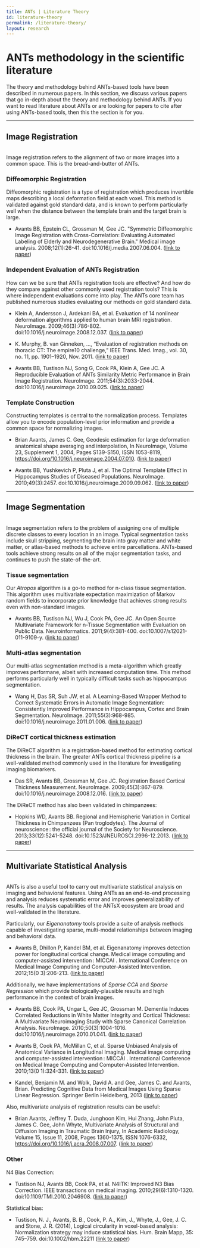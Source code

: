 ```yaml
---
title: ANTs | Literature Theory
id: literature-theory
permalink: /literature-theory/
layout: research
---
```


# ANTs methodology in the scientific literature

The theory and methodology behind ANTs-based tools have been described in numerous papers. 
In this section, we discuss various papers that go in-depth about the theory 
and methodology behind ANTs. If you want to read literature about ANTs or are 
looking for papers to cite after using ANTs-based tools, then this the section is for you.

----------------------------------------------------------------
## Image Registration
<br />
Image registration refers to the alignment of two or more images into a common space. This is
the bread-and-butter of ANTs.

### Diffeomorphic Registration

Diffeomorphic registration is a type of registration which produces invertible maps describing
a local deformation field at each voxel. This method is validated against gold standard data,
and is known to perform particularly well when the distance between the template brain and the
target brain is large.

- Avants BB, Epstein CL, Grossman M, Gee JC. "Symmetric Diffeomorphic Image Registration with 
Cross-Correlation: Evaluating Automated Labeling of Elderly and Neurodegenerative Brain." Medical image analysis. 2008;12(1):26-41. 
doi:10.1016/j.media.2007.06.004. ([link to paper](http://www.ncbi.nlm.nih.gov/pubmed/17659998))

### Independent Evaluation of ANTs Registration

How can we be sure that ANTs registration tools are effective? And how do they compare against 
other commonly used registration tools? This is where independent evaluations come into play. The 
ANTs core team has published numerous studies evaluating our methods on gold standard data.

- Klein A, Andersson J, Ardekani BA, et al. Evaluation of 14 nonlinear deformation algorithms 
applied to human brain MRI registration. NeuroImage. 2009;46(3):786-802. 
doi:10.1016/j.neuroimage.2008.12.037. ([link to paper](http://www.ncbi.nlm.nih.gov/pubmed/19195496))

- K. Murphy, B. van Ginneken, ..., “Evaluation of registration
methods on thoracic CT: The empire10 challenge,” IEEE Trans. Med. 
Imag., vol. 30, no. 11, pp. 1901–1920, Nov. 2011. ([link to paper](http://www.ncbi.nlm.nih.gov/pubmed/21632295))

- Avants BB, Tustison NJ, Song G, Cook PA, Klein A, Gee JC. A Reproducible Evaluation of 
ANTs Similarity Metric Performance in Brain Image Registration. NeuroImage.
2011;54(3):2033-2044. doi:10.1016/j.neuroimage.2010.09.025. ([link to paper](http://www.ncbi.nlm.nih.gov/pubmed/20851191))


### Template Construction

Constructing templates is central to the normalization process. Templates allow you to 
encode population-level prior information and provide a common space for normalizing images.

- Brian Avants, James C. Gee, Geodesic estimation for large deformation anatomical shape averaging and 
interpolation, In NeuroImage, Volume 23, Supplement 1, 2004, Pages S139-S150, 
ISSN 1053-8119, https://doi.org/10.1016/j.neuroimage.2004.07.010. ([link to paper](http://www.ncbi.nlm.nih.gov/pubmed/15501083))

- Avants BB, Yushkevich P, Pluta J, et al. The Optimal Template Effect in Hippocampus Studies of 
Diseased Populations. NeuroImage. 2010;49(3):2457. doi:10.1016/j.neuroimage.2009.09.062. 
([link to paper](http://www.ncbi.nlm.nih.gov/pubmed/19818860))

----------------------------------------------------------------
## Image Segmentation
<br />
Image segmentation refers to the problem of assigning one of multiple discrete classes to every location 
in an image. Typical segmentation tasks include skull stripping, segmenting the brain into gray matter and
white matter, or atlas-based methods to achieve entire parcellations. ANTs-based tools achieve strong results 
on all of the major segmentation tasks, and continues to push the state-of-the-art.

### Tissue segmentation

Our <i>Atropos</i> algorithm is a go-to method for n-class tissue segmentation. This algorithm uses 
multivariate expectation maximization of Markov random fields to incorporate prior knowledge
that achieves strong results even with non-standard images.

- Avants BB, Tustison NJ, Wu J, Cook PA, Gee JC. An Open Source Multivariate Framework 
for n-Tissue Segmentation with Evaluation on Public Data. Neuroinformatics. 
2011;9(4):381-400. doi:10.1007/s12021-011-9109-y. ([link to paper](http://www.ncbi.nlm.nih.gov/pubmed/21373993))


### Multi-atlas segmentation

Our multi-atlas segmentation method is a meta-algorithm which greatly improves performane, albeit
with increased computation time. This method performs particularly well in typically difficult 
tasks such as hippocampus segmentation.

- Wang H, Das SR, Suh JW, et al. A Learning-Based Wrapper Method to Correct 
Systematic Errors in Automatic Image Segmentation: Consistently Improved 
Performance in Hippocampus, Cortex and Brain Segmentation. NeuroImage. 
2011;55(3):968-985. doi:10.1016/j.neuroimage.2011.01.006. ([link to paper](http://www.ncbi.nlm.nih.gov/pubmed/21237273))


### DiReCT cortical thickness estimation

The DiReCT algorithm is a registration-based method for estimating cortical thickness in the 
brain. The greater ANTs cortical thickness pipeline is a well-validated method commonly used
in the literature for investigating imaging biomarkers.

- Das SR, Avants BB, Grossman M, Gee JC. Registration Based Cortical Thickness 
Measurement. NeuroImage. 2009;45(3):867-879. doi:10.1016/j.neuroimage.2008.12.016.
([link to paper](http://www.ncbi.nlm.nih.gov/pubmed/19150502))

The DiReCT method has also been validated in chimpanzees:

- Hopkins WD, Avants BB. Regional and Hemispheric Variation in Cortical Thickness 
in Chimpanzees (Pan troglodytes). The Journal of neuroscience : 
the official journal of the Society for Neuroscience. 2013;33(12):5241-5248. 
doi:10.1523/JNEUROSCI.2996-12.2013. ([link to paper](http://www.ncbi.nlm.nih.gov/pubmed/23516289))

----------------------------------------------------------------
## Multivariate Statistical Analysis 
<br />
ANTs is also a useful tool to carry out multivariate statistical analysis on imaging and behavioral 
features. Using ANTs as an end-to-end processing and analysis reduces systematic error and improves
generalizability of results. The analysis capabilities of the ANTsX ecosystem are broad and 
well-validated in the literature.

Particularly, our <i>Eigenanatomy</i> tools provide a suite of analysis methods capable of 
investigating sparse, multi-modal relationships between imaging and behavioral data.

- Avants B, Dhillon P, Kandel BM, et al. Eigenanatomy improves detection power 
for longitudinal cortical change. Medical image computing and 
computer-assisted intervention : MICCAI . International Conference 
on Medical Image Computing and Computer-Assisted Intervention. 
2012;15(0 3):206-213. ([link to paper](http://www.ncbi.nlm.nih.gov/pubmed/23286132))

Additionally, we have implementations of <i>Sparse CCA</i> and <i>Sparse Regression</i> 
which provide biologically-plausible results and high performance in the context of brain images.

- Avants BB, Cook PA, Ungar L, Gee JC, Grossman M. Dementia Induces Correlated 
Reductions in White Matter Integrity and Cortical Thickness: A Multivariate 
Neuroimaging Study with Sparse Canonical Correlation Analysis. NeuroImage. 
2010;50(3):1004-1016. doi:10.1016/j.neuroimage.2010.01.041. ([link to paper](http://www.ncbi.nlm.nih.gov/pubmed/20083207))

- Avants B, Cook PA, McMillan C, et al. Sparse Unbiased Analysis of Anatomical Variance 
in Longitudinal Imaging. Medical image computing and computer-assisted intervention : 
MICCAI . International Conference on Medical Image Computing and Computer-Assisted 
Intervention. 2010;13(0 1):324-331. ([link to paper](http://www.ncbi.nlm.nih.gov/pubmed/20879247))


- Kandel, Benjamin M. and Wolk, David A. and Gee, James C. and Avants, Brian. 
Predicting Cognitive Data from Medical Images Using Sparse Linear Regression. 
Springer Berlin Heidelberg, 2013 ([link to paper](http://link.springer.com/chapter/10.1007%2F978-3-642-38868-2_8))


Also, multivariate analysis of registration results can be useful:

- Brian Avants, Jeffrey T. Duda, Junghoon Kim, Hui Zhang, John Pluta, James C. Gee, 
John Whyte, Multivariate Analysis of Structural and Diffusion Imaging in 
Traumatic Brain Injury, In Academic Radiology, Volume 15, Issue 11, 2008, 
Pages 1360-1375, ISSN 1076-6332, https://doi.org/10.1016/j.acra.2008.07.007.
([link to paper](http://www.ncbi.nlm.nih.gov/pubmed/18995188))


### Other

N4 Bias Correction:

- Tustison NJ, Avants BB, Cook PA, et al. N4ITK: Improved N3 Bias 
Correction. IEEE transactions on medical imaging. 2010;29(6):1310-1320. 
doi:10.1109/TMI.2010.2046908. ([link to paper](http://www.ncbi.nlm.nih.gov/pubmed/20378467))

Statistical bias:

- Tustison, N. J., Avants, B. B., Cook, P. A., Kim, J., Whyte, J., 
Gee, J. C. and Stone, J. R. (2014), Logical circularity in voxel-based 
analysis: Normalization strategy may induce statistical bias. Hum.
 Brain Mapp, 35: 745–759. doi:10.1002/hbm.22211 ([link to paper](http://www.ncbi.nlm.nih.gov/pubmed/23151955))





